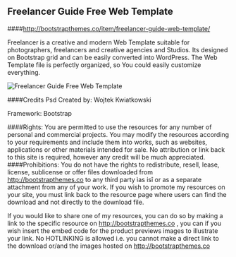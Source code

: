 ## Freelancer Guide Free Web Template



####http://bootstrapthemes.co/item/freelancer-guide-web-template/


Freelancer is a creative and modern Web Template suitable for photographers, freelancers and creative agencies and Studios. Its designed on Bootstrap grid and can be easily converted into WordPress. The Web Template file is perfectly organized, so You could easily customize everything.



![Freelancer Guide Free Web Template](https://raw.githubusercontent.com/bootstrapthemesco/freelancer-guide-portfolio-simple-one-page-bootstrap-template/master/freelancer.jpg)




####Credits
Psd Created by: Wojtek Kwiatkowski

Framework: Bootstrap










####Rights: 
You are permitted to use the resources for any number of personal and commercial projects.
You may modify the resources according to your requirements and include them into works, 
such as websites, applications or other materials intended for sale. No attribution or 
link back to this site is required, however any credit will be much appreciated.
####Prohibitions:
You do not have the rights to redistribute, resell, lease, license, sublicense or offer 
files downloaded from http://bootstrapthemes.co to any third party ìas isî or as a separate attachment 
from any of your work. If you wish to promote my resources on your site, you must link back 
to the resource page where users can find the download and not directly to the download file.

If you would like to share one of my resources, you can do so by making a link to the specific 
resource on http://bootstrapthemes.co , you can if you wish insert the embed code for the product previews images to illustrate your link. 
No HOTLINKING is allowed i.e. you cannot make a direct link to the download or/and the images hosted on http://bootstrapthemes.co
